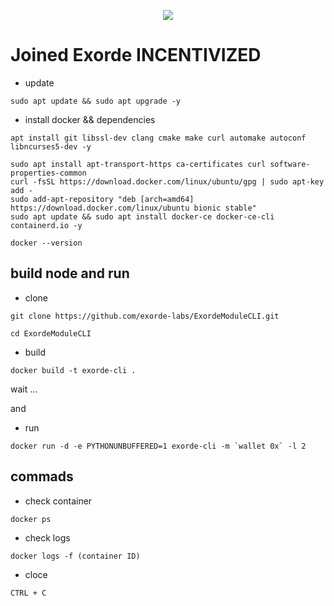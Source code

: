 
<p align="center">
    <img src="https://user-images.githubusercontent.com/94878333/201456741-83102140-4c54-417e-82e1-098011777def.jpg">
</p>


# Joined Exorde  INCENTIVIZED

- update 

```
sudo apt update && sudo apt upgrade -y
```

- install docker && dependencies

```
apt install git libssl-dev clang cmake make curl automake autoconf libncurses5-dev -y
```

```
sudo apt install apt-transport-https ca-certificates curl software-properties-common
curl -fsSL https://download.docker.com/linux/ubuntu/gpg | sudo apt-key add -
sudo add-apt-repository "deb [arch=amd64] https://download.docker.com/linux/ubuntu bionic stable"
sudo apt update && sudo apt install docker-ce docker-ce-cli containerd.io -y
```

```
docker --version
```

## build  node and run

- clone 

```
git clone https://github.com/exorde-labs/ExordeModuleCLI.git
```

```
cd ExordeModuleCLI
```

- build 

```
docker build -t exorde-cli . 
```

wait ...

and 
- run 

```
docker run -d -e PYTHONUNBUFFERED=1 exorde-cli -m `wallet 0x` -l 2
```

## commads 

- check container

```
docker ps
```

- check logs 

```
docker logs -f (container ID)
```

- cloce 

```
CTRL + C
```

